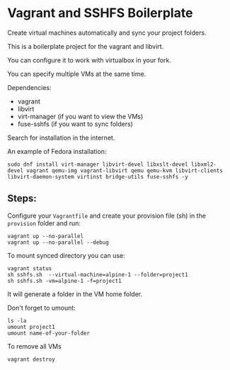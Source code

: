 
# Vagrant and SSHFS Boilerplate

Create virtual machines automatically and sync your project folders.

This is a boilerplate project for the vagrant and libvirt. 

You can configure it to work with virtualbox in your fork.

You can specify multiple VMs at the same time.

Dependencies:
- vagrant
- libvirt
- virt-manager (if you want to view the VMs)
- fuse-sshfs (if you want to sync folders)

Search for installation in the internet.

An example of Fedora installation:

```
sudo dnf install virt-manager libvirt-devel libxslt-devel libxml2-devel vagrant qemu-img vagrant-libvirt qemu qemu-kvm libvirt-clients libvirt-daemon-system virtinst bridge-utils fuse-sshfs -y
```


## Steps:

Configure your `Vagrantfile` and create your provision file  (sh) in the `provision` folder and run:

```
vagrant up --no-parallel
vagrant up --no-parallel --debug
```

To mount synced directory you can use:

```
vagrant status
sh sshfs.sh  --virtual-machine=alpine-1 --folder=project1
sh sshfs.sh -vm=alpine-1 -f=project1
```

It will generate a folder in the VM home folder.

Don't forget to umount:

```
ls -la
umount project1
umount name-of-your-folder
```

To remove all VMs

```
vagrant destroy
```

